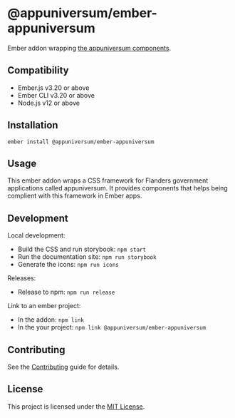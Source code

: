 @appuniversum/ember-appuniversum
==============================================================================

Ember addon wrapping [the appuniversum components](https://appuniversum.github.io/ember-appuniversum/).


Compatibility
------------------------------------------------------------------------------

* Ember.js v3.20 or above
* Ember CLI v3.20 or above
* Node.js v12 or above


Installation
------------------------------------------------------------------------------

```
ember install @appuniversum/ember-appuniversum
```


Usage
------------------------------------------------------------------------------

This ember addon wraps a CSS framework for Flanders government applications called appuniversum. It provides components that helps being complient with this framework in Ember apps.


Development
------------------------------------------------------------------------------

Local development:
- Build the CSS and run storybook: `npm start`
- Run the documentation site: `npm run storybook`
- Generate the icons: `npm run icons`

Releases:
- Release to npm: `npm run release`

Link to an ember project:
- In the addon: `npm link`
- In the your project: `npm link @appuniversum/ember-appuniversum`

Contributing
------------------------------------------------------------------------------

See the [Contributing](CONTRIBUTING.md) guide for details.


License
------------------------------------------------------------------------------

This project is licensed under the [MIT License](LICENSE.md).
